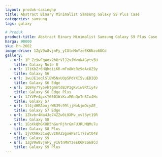```yaml
---
layout: produk-casinghp
title: Abstract Binary Minimalist Samsung Galaxy S9 Plus Case
categories: samsung
tags: galaxy

# Produk
product-title: Abstract Binary Minimalist Samsung Galaxy S9 Plus Case
harga: 90000
sku: hn-2002
image-drive: 1ZgV9w8vjnFy_yIGtnMmYzeEK6Nzo68Cd
gallery:
  - url: 1P_Zz9wFqWox2h8rVlJ2vJWvuNAGytv5H
    title: Galaxy Note 8
  - url: 17iKbZr6HQhdiiKR-mFo8WcRz9oAc8Z9y
    title: Galaxy S6
  - url: 1wuJE1eqlSlEW5NxUOpSPdYXI5vuEDIQD
    title: Galaxy S6 Edge
  - url: 1Q84y7Yy5vhtgmntdBJPzgKviw9Rtiy4v
    title: Galaxy S6 Edge Plus
  - url: 1JYVPe4gcsY6501WiKcaMGnQoTeSIx4Hs
    title: Galaxy S7
  - url: 1l4jdHEAbojrW8J9s99ljjHokjmOcyAE_
    title: Galaxy S7 Edge
  - url: 1Zkvbr4Na4Jq74ZZw0i0XMv_xvl3yt19R
    title: Galaxy S8
  - url: 1EoXkQhGKUD5hGurRjhrGmFUJRLMQMu7u
    title: Galaxy S8 Plus
  - url: 1jVXAHx3CwqUvz0AZSgoePETiTYswtO48
    title: Galaxy S9
  - url: 1ZgV9w8vjnFy_yIGtnMmYzeEK6Nzo68Cd
    title: Galaxy S9 Plus
---
```

